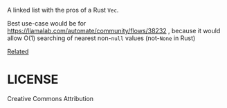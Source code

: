 A linked list with the pros of a Rust `Vec`.

Best use-case would be for https://llamalab.com/automate/community/flows/38232 ,
because it would allow O(1) searching of nearest non-`null` values (not-`None` in Rust)

[Related](https://stackoverflow.com/questions/1712952/is-there-a-known-implementation-of-an-indexed-linked-list)

# LICENSE

Creative Commons Attribution

